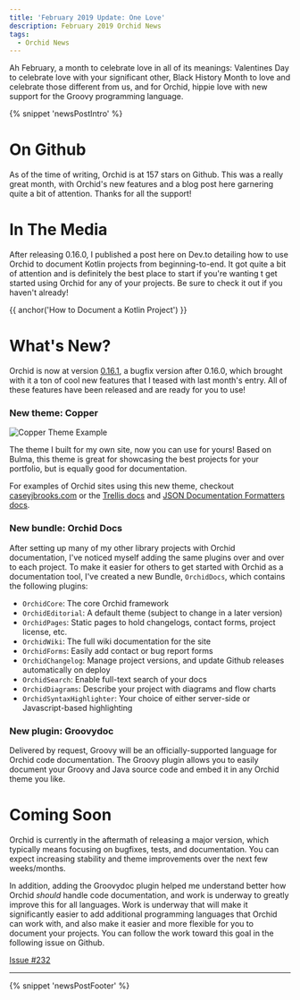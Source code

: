 ```yaml
---
title: 'February 2019 Update: One Love'
description: February 2019 Orchid News
tags: 
  - Orchid News
---
```


Ah February, a month to celebrate love in all of its meanings: Valentines Day to celebrate love with your significant other, Black History Month to love and celebrate those different from us, and for Orchid, hippie love with new support for the Groovy programming language.

{% snippet 'newsPostIntro' %}

# On Github

As of the time of writing, Orchid is at 157 stars on Github. This was a really great month, with Orchid's new features and a blog post here garnering quite a bit of attention. Thanks for all the support!

# In The Media

After releasing 0.16.0, I published a post here on Dev.to detailing how to use Orchid to document Kotlin projects from beginning-to-end. It got quite a bit of attention and is definitely the best place to start if you're wanting t get started using Orchid for any of your projects. Be sure to check it out if you haven't already!

{{ anchor('How to Document a Kotlin Project') }}

# What's New?

Orchid is now at version [0.16.1](https://github.com/orchidhq/orchid/releases/tag/0.16.1), a bugfix version after 0.16.0, which brought with it a ton of cool new features that I teased with last month's entry. All of these features have been released and are ready for you to use!

### New theme: **Copper**

![Copper Theme Example](https://res.cloudinary.com/orchid/image/upload/v1549253492/themes/copper/1.png)

The theme I built for my own site, now you can use for yours! Based on Bulma, this theme is great for showcasing the best projects for your portfolio, but is equally good for documentation.

For examples of Orchid sites using this new theme, checkout [caseyjbrooks.com](https://www.caseyjbrooks.com/) or the [Trellis docs](https://copper-leaf.github.io/trellis/) and [JSON Documentation Formatters docs](https://copper-leaf.github.io/dokka-json/).

### New bundle: **Orchid Docs**

After setting up many of my other library projects with Orchid documentation, I've noticed myself adding the same plugins over and over to each project. To make it easier for others to get started with Orchid as a documentation tool, I've created a new Bundle, `OrchidDocs`, which contains the following plugins:

- `OrchidCore`: The core Orchid framework
- `OrchidEditorial`: A default theme (subject to change in a later version)
- `OrchidPages`: Static pages to hold changelogs, contact forms, project license, etc.
- `OrchidWiki`: The full wiki documentation for the site
- `OrchidForms`: Easily add contact or bug report forms
- `OrchidChangelog`: Manage project versions, and update Github releases automatically on deploy
- `OrchidSearch`: Enable full-text search of your docs
- `OrchidDiagrams`: Describe your project with diagrams and flow charts 
- `OrchidSyntaxHighlighter`: Your choice of either server-side or Javascript-based highlighting

### New plugin: **Groovydoc**

Delivered by request, Groovy will be an officially-supported language for Orchid code documentation. The Groovy plugin allows you to easily document your Groovy and Java source code and embed it in any Orchid theme you like.

# Coming Soon

Orchid is currently in the aftermath of releasing a major version, which typically means focusing on bugfixes, tests, and documentation. You can expect increasing stability and theme improvements over the next few weeks/months. 

In addition, adding the Groovydoc plugin helped me understand better how Orchid _should_ handle code documentation, and work is underway to greatly improve this for all languages. Work is underway that will make it significantly easier to add additional programming languages that Orchid can work with, and also make it easier and more flexible for you to document your projects. You can follow the work toward this goal in the following issue on Github.

[Issue #232](https://github.com/orchidhq/orchid/issues/232)

---

{% snippet 'newsPostFooter' %}
